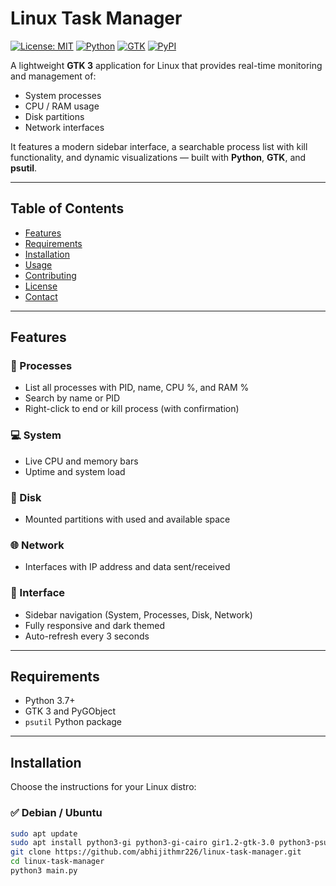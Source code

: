 # Linux Task Manager

[![License: MIT](https://img.shields.io/badge/License-MIT-green.svg?style=for-the-badge)](LICENSE)
[![Python](https://img.shields.io/badge/Python-3776AB?logo=python&logoColor=white&style=for-the-badge)](https://www.python.org/)
[![GTK](https://img.shields.io/badge/GTK-476A34?logo=gtk&logoColor=white&style=for-the-badge)](https://www.gtk.org/)
[![PyPI](https://img.shields.io/pypi/v/psutil?logo=python&logoColor=white&style=for-the-badge)](https://pypi.org/project/psutil/)

A lightweight **GTK 3** application for Linux that provides real-time monitoring and management of:

- System processes  
- CPU / RAM usage  
- Disk partitions  
- Network interfaces  

It features a modern sidebar interface, a searchable process list with kill functionality, and dynamic visualizations — built with **Python**, **GTK**, and **psutil**.

---

## Table of Contents

- [Features](#features)  
- [Requirements](#requirements)  
- [Installation](#installation)  
- [Usage](#usage)  
- [Contributing](#contributing)  
- [License](#license)  
- [Contact](#contact)

---

## Features

### 🧠 Processes
- List all processes with PID, name, CPU %, and RAM %
- Search by name or PID
- Right-click to end or kill process (with confirmation)

### 💻 System
- Live CPU and memory bars
- Uptime and system load

### 💾 Disk
- Mounted partitions with used and available space

### 🌐 Network
- Interfaces with IP address and data sent/received

### 🧩 Interface
- Sidebar navigation (System, Processes, Disk, Network)
- Fully responsive and dark themed
- Auto-refresh every 3 seconds

---

## Requirements

- Python 3.7+
- GTK 3 and PyGObject
- `psutil` Python package

---

## Installation

Choose the instructions for your Linux distro:

### ✅ Debian / Ubuntu

```bash
sudo apt update
sudo apt install python3-gi python3-gi-cairo gir1.2-gtk-3.0 python3-psutil git
git clone https://github.com/abhijithmr226/linux-task-manager.git
cd linux-task-manager
python3 main.py
